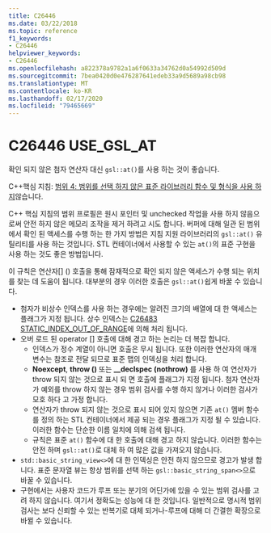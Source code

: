 ```yaml
---
title: C26446
ms.date: 03/22/2018
ms.topic: reference
f1_keywords:
- C26446
helpviewer_keywords:
- C26446
ms.openlocfilehash: a822378a9782a1a6f0633a34762d0a54992d509d
ms.sourcegitcommit: 7bea0420d0e476287641edeb33a9d5689a98cb98
ms.translationtype: MT
ms.contentlocale: ko-KR
ms.lasthandoff: 02/17/2020
ms.locfileid: "79465669"
---
```

# <a name="c26446-use_gsl_at"></a>C26446 USE_GSL_AT

확인 되지 않은 첨자 연산자 대신 `gsl::at()`를 사용 하는 것이 좋습니다.

C++핵심 지침: [범위 4: 범위를 선택 하지 않은 표준 라이브러리 함수 및 형식을 사용 하지](https://github.com/isocpp/CppCoreGuidelines/blob/master/CppCoreGuidelines.md#probounds-bounds-safety-profile)않습니다.

C++ 핵심 지침의 범위 프로필은 원시 포인터 및 unchecked 작업을 사용 하지 않음으로써 안전 하지 않은 메모리 조작을 제거 하려고 시도 합니다. 버퍼에 대해 일관 된 범위에서 확인 된 액세스를 수행 하는 한 가지 방법은 지침 지원 라이브러리의 `gsl::at()` 유틸리티를 사용 하는 것입니다. STL 컨테이너에서 사용할 수 있는 `at()`의 표준 구현을 사용 하는 것도 좋은 방법입니다.

이 규칙은 연산자\[] () 호출을 통해 잠재적으로 확인 되지 않은 액세스가 수행 되는 위치를 찾는 데 도움이 됩니다. 대부분의 경우 이러한 호출은 `gsl::at()`쉽게 바꿀 수 있습니다.

- 첨자가 비상수 인덱스를 사용 하는 경우에는 알려진 크기의 배열에 대 한 액세스는 플래그가 지정 됩니다. 상수 인덱스는 [C26483 STATIC_INDEX_OUT_OF_RANGE](c26483.md)에 의해 처리 됩니다.
- 오버 로드 된 operator [] 호출에 대해 경고 하는 논리는 더 복잡 합니다.
  - 인덱스가 정수 계열이 아니면 호출은 무시 됩니다. 또한 이러한 연산자의 매개 변수는 참조로 전달 되므로 표준 맵의 인덱싱을 처리 합니다.
  - **Noexcept**, **throw ()** 또는 **__declspec (nothrow)** 를 사용 하 여 연산자가 throw 되지 않는 것으로 표시 되 면 호출에 플래그가 지정 됩니다. 첨자 연산자가 예외를 throw 하지 않는 경우 범위 검사를 수행 하지 않거나 이러한 검사가 모호 하다 고 가정 합니다.
  - 연산자가 throw 되지 않는 것으로 표시 되어 있지 않으면 기존 `at()` 멤버 함수를 정의 하는 STL 컨테이너에서 제공 되는 경우 플래그가 지정 될 수 있습니다. 이러한 함수는 단순한 이름 일치에 의해 검색 됩니다.
  - 규칙은 표준 `at()` 함수에 대 한 호출에 대해 경고 하지 않습니다. 이러한 함수는 안전 하며 `gsl::at()`로 대체 하 여 많은 값을 가져오지 않습니다.
- `std::basic_string_view<>`에 대 한 인덱싱은 안전 하지 않으므로 경고가 발생 합니다. 표준 문자열 뷰는 항상 범위를 선택 하는 `gsl::basic_string_span<>`으로 바꿀 수 있습니다.
- 구현에서는 사용자 코드가 루프 또는 분기의 어딘가에 있을 수 있는 범위 검사를 고려 하지 않습니다. 여기서 정확도는 성능에 대 한 것입니다. 일반적으로 명시적 범위 검사는 보다 신뢰할 수 있는 반복기로 대체 되거나-루프에 대해 더 간결한 확장으로 바뀔 수 있습니다.
